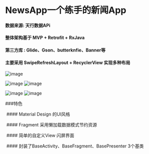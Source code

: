 # NewsApp一个练手的新闻App

#### 数据来源: 天行数据APi 

#### 整体架构基于 MVP + Retrofit + RxJava
 
#### 第三方库 : Glide、Gson、butterknfie、Banner等
 
#### 主要采用 SwipeRefreshLayout + RecyclerView 实现多种布局


![image](https://github.com/qqhahaboy/NewsApp/blob/master/app/images/image1.jpg) 

![image](https://github.com/qqhahaboy/NewsApp/blob/master/app/images/image2.jpg)  ![image](https://github.com/qqhahaboy/NewsApp/blob/master/app/images/image4.jpg) 
  
  
 ![image](https://github.com/qqhahaboy/NewsApp/blob/master/app/images/image5.jpg)  ![image](https://github.com/qqhahaboy/NewsApp/blob/master/app/images/image6.jpg) 
 
 ###特色
  
  #### Material Design 的UI风格
   
  #### Fragment 采用懒加载数据模式节约资源
   
  #### 简单的自定义View 闪屏界面
   
  #### 封装了BaseActivity、BaseFragment、BasePresenter 3个基类
  

